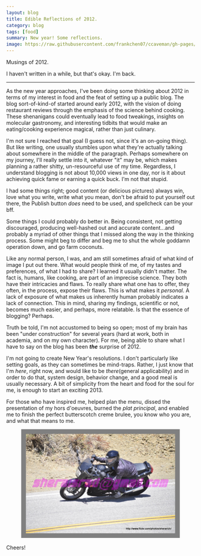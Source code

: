 ```yaml
---
layout: blog
title: Edible Reflections of 2012.
category: blog
tags: [food]  
summary: New year! Some reflections.
image: https://raw.githubusercontent.com/frankchen07/ccaveman/gh-pages/images/blog/082512_motorcyling_4_courtesy_shera.jpg
---
```


Musings of 2012.

I haven't written in a while, but that's okay. I'm back.

---

As the new year approaches, I've been doing some thinking about 2012 in terms of my interest in food and the feat of setting up a public blog. The blog sort-of-kind-of started around early 2012, with the vision of doing restaurant reviews through the emphasis of the science behind cooking. These shenanigans could eventually lead to food tweakings, insights on molecular gastronomy, and interesting tidbits that would make an eating/cooking experience magical, rather than just culinary.

I'm not sure I reached that goal (I guess not, since it's an on-going thing). But like writing, one usually stumbles upon what they're actually talking about somewhere in the middle of the paragraph. Perhaps somewhere on my journey, I'll really settle into it, whatever "it" may be, which makes planning a rather shitty, un-resourceful use of my time. Regardless, I understand blogging is not about 10,000 views in one day, nor is it about achieving quick fame or earning a quick buck. I'm not that stupid.

I had some things right; good content (or delicious pictures) always win, love what you write, write what you mean, don't be afraid to put yourself out there, the Publish button *does* need to be used, and spellcheck can be your bff.

Some things I could probably do better in. Being consistent, not getting discouraged, producing well-hashed out and accurate content...and probably a myriad of other things that I missed along the way in the thinking process. Some might beg to differ and beg me to shut the whole goddamn operation down, and go farm coconuts.

Like any normal person, I was, and am still sometimes afraid of what kind of image I put out there. What would people think of me, of my tastes and preferences, of what I had to share? I learned it usually didn't matter. The fact is, humans, like cooking, are part of an imprecise science. They both have their intricacies and flaws. To really share what one has to offer, they often, in the process, expose their flaws. This is what makes it *personal*. A lack of exposure of what makes us inherently human probably indicates a lack of connection. This in mind, sharing my findings, scientific or not, becomes much easier, and perhaps, more relatable. Is that the essence of blogging? Perhaps.

Truth be told, I'm not accustomed to being so open; most of my brain has been "under construction" for several years (hard at work, both in academia, and on my own character). For me, being able to share what I have to say on the blog has been ***the*** surprise of 2012.

I'm not going to create New Year's resolutions. I don't particularly like setting goals, as they can sometimes be mind-traps. Rather, I just know that I'm *here*, right now, and would like to be *there*(general applicability) and in order to do that, system design, behavior change, and a good meal is usually necessary. A bit of simplicity from the heart and food for the soul for me, is enough to start an exciting 2013.

For those who have inspired me, helped plan the menu, dissed the presentation of my hors d'oeuvres, burned the *plat principal*, and enabled me to finish the perfect butterscotch creme brulee, you know who you are, and what that means to me.

<figure>
    <img src="https://raw.githubusercontent.com/frankchen07/ccaveman/gh-pages/images/blog/082512_motorcyling_4_courtesy_shera.jpg"></img>
    <figcaption></figcaption>
</figure>

Cheers!
